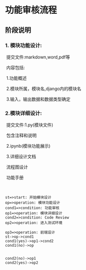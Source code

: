 # 功能审核流程

## 阶段说明



### 1. 模块功能设计:

​						提交文件:markdown,word,pdf等

​						内容包括:

​										1.功能概述

​										2.模块所属，模块名,django内的模块名

​										3.输入，输出数据和数据类型确定

### 2.模块详细设计:

​						提交文件:1.py(模块文件)

​											包含注释和说明

​										2.ipynb(模块功能展示)

​										3.详细设计文档

​											流程图设计

​											功能手册

​		

```flow
st=>start: 开始模块设计
op=>operation: 模块功能设计
cond1=>condition: 功能审核
op1=>operation: 模块详细设计
cond2=>condition: Code Review
op2=>operation: 进入测试环境

op3=>operation: 前端设计
st->op->cond1
cond1(yes)->op1->cond2
cond1(no)->op


cond2(no)->op1
cond2(yes)->op2



```


